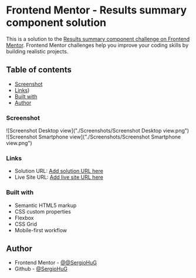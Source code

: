 # Frontend Mentor - Results summary component solution

This is a solution to the [Results summary component challenge on Frontend Mentor](https://www.frontendmentor.io/challenges/results-summary-component-CE_K6s0maV). Frontend Mentor challenges help you improve your coding skills by building realistic projects. 

## Table of contents

  - [Screenshot](#screenshot)
  - [Links](#links))
  - [Built with](#built-with)
- [Author](#author)



### Screenshot

![Screenshot Desktop view]("./Screenshots/Screenshot Desktop view.png")
![Screenshot Smartphone view]("./Screenshots/Screenshot Smartphone view.png")


### Links

- Solution URL: [Add solution URL here](https://your-solution-url.com)
- Live Site URL: [Add live site URL here](https://your-live-site-url.com)


### Built with

- Semantic HTML5 markup
- CSS custom properties
- Flexbox
- CSS Grid
- Mobile-first workflow



## Author
- Frontend Mentor - [@@SergioHuG](https://www.frontendmentor.io/profile/SergioHuG)
- Github - [@SergioHuG](https://github.com/SergioHuG)

